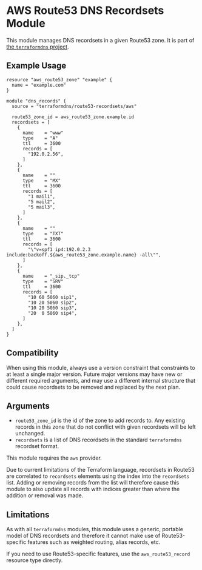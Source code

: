 # AWS Route53 DNS Recordsets Module

This module manages DNS recordsets in a given Route53 zone. It is part of
[the `terraformdns` project](https://terraformdns.github.io/).

## Example Usage

```hcl
resource "aws_route53_zone" "example" {
  name = "example.com"
}

module "dns_records" {
  source = "terraformdns/route53-recordsets/aws"

  route53_zone_id = aws_route53_zone.example.id
  recordsets = [
    {
      name    = "www"
      type    = "A"
      ttl     = 3600
      records = [
        "192.0.2.56",
      ]
    },
    {
      name    = ""
      type    = "MX"
      ttl     = 3600
      records = [
        "1 mail1",
        "5 mail2",
        "5 mail3",
      ]
    },
    {
      name    = ""
      type    = "TXT"
      ttl     = 3600
      records = [
        "\"v=spf1 ip4:192.0.2.3 include:backoff.${aws_route53_zone.example.name} -all\"",
      ]
    },
    {
      name    = "_sip._tcp"
      type    = "SRV"
      ttl     = 3600
      records = [
        "10 60 5060 sip1",
        "10 20 5060 sip2",
        "10 20 5060 sip3",
        "20  0 5060 sip4",
      ]
    },
  ]
}
```

## Compatibility

When using this module, always use a version constraint that constraints to at
least a single major version. Future major versions may have new or different
required arguments, and may use a different internal structure that could
cause recordsets to be removed and replaced by the next plan.

## Arguments

- `route53_zone_id` is the id of the zone to add records to. Any existing
  records in this zone that do not conflict with given recordsets will be
  left unchanged.
- `recordsets` is a list of DNS recordsets in the standard `terraformdns`
  recordset format.

This module requires the `aws` provider.

Due to current limitations of the Terraform language, recordsets in Route53
are correlated to `recordsets` elements using the index into the `recordsets`
list. Adding or removing records from the list will therefore cause this
module to also update all records with indices greater than where the
addition or removal was made.

## Limitations

As with all `terraformdns` modules, this module uses a generic, portable model
of DNS recordsets and therefore it cannot make use of Route53-specific
features such as weighted routing, alias records, etc.

If you need to use Route53-specific features, use the `aws_route53_record`
resource type directly.
